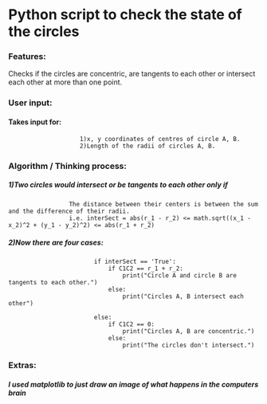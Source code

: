 # Python script to check the state of the circles

### Features:
Checks if the circles are concentric, are tangents to each other or intersect each other at more than one point.

### User input:
#### Takes input for:
                        1)x, y coordinates of centres of circle A, B.
                        2)Length of the radii of circles A, B.
                        
### Algorithm / Thinking process:    
##### 1)Two circles would intersect or be tangents to each other only if
                     The distance between their centers is between the sum and the difference of their radii.
                     i.e. interSect = abs(r_1 - r_2) <= math.sqrt((x_1 - x_2)^2 + (y_1 - y_2)^2) <= abs(r_1 + r_2)

##### 2)Now there are four cases:
                            if interSect == 'True':
                                if C1C2 == r_1 + r_2:
                                    print("Circle A and circle B are tangents to each other.")
                                else:
                                    print("Circles A, B intersect each other")
                                    
                            else:
                                if C1C2 == 0:
                                    print("Circles A, B are concentric.")
                                else:
                                    print("The circles don't intersect.")

### Extras:
##### I used matplotlib to just draw an image of what happens in the computers brain 
